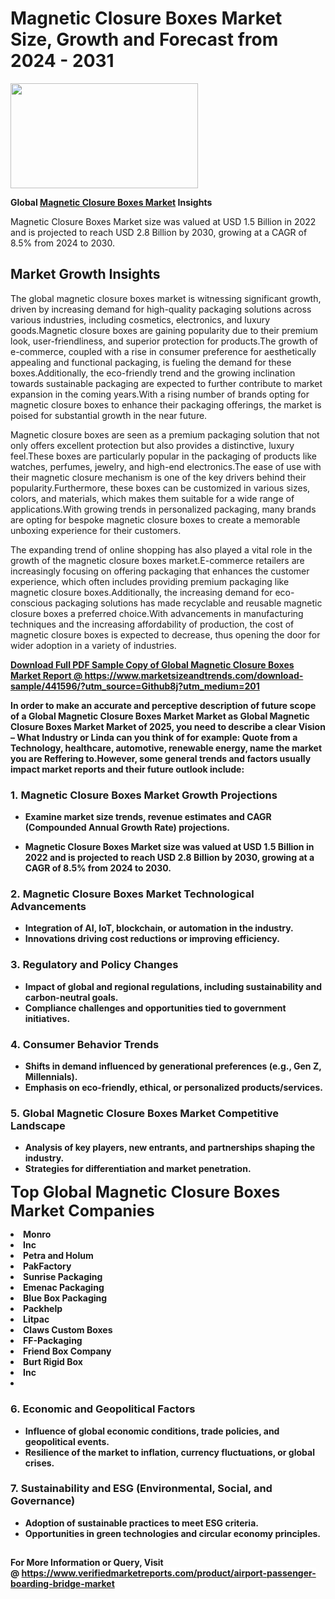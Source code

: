 <H1>Magnetic Closure Boxes Market Size, Growth and Forecast from 2024 - 2031</H1><img class="aligncenter size-medium wp-image-584254" src="https://thirdeyenews.in/wp-content/uploads/2024/09/Global-Market-Research-300x168.jpeg" alt="" width="300" height="168" /><p><strong>Global&nbsp;<a href="https://www.marketsizeandtrends.com/download-sample/441596/?utm_source=Github8j?utm_medium=201">Magnetic Closure Boxes Market</a> Insights</strong></p><p>Magnetic Closure Boxes Market size was valued at USD 1.5 Billion in 2022 and is projected to reach USD 2.8 Billion by 2030, growing at a CAGR of 8.5% from 2024 to 2030.</p><p><h2>Market Growth Insights</h2> <p>The global magnetic closure boxes market is witnessing significant growth, driven by increasing demand for high-quality packaging solutions across various industries, including cosmetics, electronics, and luxury goods.Magnetic closure boxes are gaining popularity due to their premium look, user-friendliness, and superior protection for products.The growth of e-commerce, coupled with a rise in consumer preference for aesthetically appealing and functional packaging, is fueling the demand for these boxes.Additionally, the eco-friendly trend and the growing inclination towards sustainable packaging are expected to further contribute to market expansion in the coming years.With a rising number of brands opting for magnetic closure boxes to enhance their packaging offerings, the market is poised for substantial growth in the near future.</p> <p><strong><a href="#"></a></strong></p> <p>Magnetic closure boxes are seen as a premium packaging solution that not only offers excellent protection but also provides a distinctive, luxury feel.These boxes are particularly popular in the packaging of products like watches, perfumes, jewelry, and high-end electronics.The ease of use with their magnetic closure mechanism is one of the key drivers behind their popularity.Furthermore, these boxes can be customized in various sizes, colors, and materials, which makes them suitable for a wide range of applications.With growing trends in personalized packaging, many brands are opting for bespoke magnetic closure boxes to create a memorable unboxing experience for their customers.</p> <p>The expanding trend of online shopping has also played a vital role in the growth of the magnetic closure boxes market.E-commerce retailers are increasingly focusing on offering packaging that enhances the customer experience, which often includes providing premium packaging like magnetic closure boxes.Additionally, the increasing demand for eco-conscious packaging solutions has made recyclable and reusable magnetic closure boxes a preferred choice.With advancements in manufacturing techniques and the increasing affordability of production, the cost of magnetic closure boxes is expected to decrease, thus opening the door for wider adoption in a variety of industries.</p> <p><strong><a href="#"></p><p><span class=""><strong>Download Full PDF Sample Copy of Global Magnetic Closure Boxes Market Report</strong> @ <a href="https://www.marketsizeandtrends.com/download-sample/441596/?utm_source=Github8j?utm_medium=201" target="_blank">https://www.marketsizeandtrends.com/download-sample/441596/?utm_source=Github8j?utm_medium=201</a></span></p><p>In order to make an accurate and perceptive description of future scope of a Global&nbsp;Magnetic Closure Boxes Market Market as Global&nbsp;Magnetic Closure Boxes Market Market of 2025, you need to describe a clear Vision &ndash; What Industry or Linda can you think of for example: Quote from a Technology, healthcare, automotive, renewable energy, name the market you are Reffering to.However, some general trends and factors usually impact market reports and their future outlook include:</p><h3>1.&nbsp;<strong>Magnetic Closure Boxes Market Growth Projections</strong></h3><ul><li>Examine market size trends, revenue estimates and CAGR (Compounded Annual Growth Rate) projections.</li><li><p>Magnetic Closure Boxes Market size was valued at USD 1.5 Billion in 2022 and is projected to reach USD 2.8 Billion by 2030, growing at a CAGR of 8.5% from 2024 to 2030.</p></li></ul><h3>2.&nbsp;<strong>Magnetic Closure Boxes Market Technological Advancements</strong></h3><ul><li>Integration of AI, IoT, blockchain, or automation in the industry.</li><li>Innovations driving cost reductions or improving efficiency.</li></ul><h3>3.&nbsp;<strong>Regulatory and Policy Changes</strong></h3><ul><li>Impact of global and regional regulations, including sustainability and carbon-neutral goals.</li><li>Compliance challenges and opportunities tied to government initiatives.</li></ul><h3>4.&nbsp;<strong>Consumer Behavior Trends</strong></h3><ul><li>Shifts in demand influenced by generational preferences (e.g., Gen Z, Millennials).</li><li>Emphasis on eco-friendly, ethical, or personalized products/services.</li></ul><h3>5.&nbsp;<strong>Global Magnetic Closure Boxes Market Competitive Landscape</strong></h3><ul><li>Analysis of key players, new entrants, and partnerships shaping the industry.</li><li>Strategies for differentiation and market penetration.</li></ul><p data-pm-slice="1 1 []"><span style="color: inherit; font-family: inherit; font-size: 25px;">Top Global Magnetic Closure Boxes Market Companies</span></p><div class="" data-test-id=""><p><li>Monro</li><li> Inc</li><li> Petra and Holum</li><li> PakFactory</li><li> Sunrise Packaging</li><li> Emenac Packaging</li><li> Blue Box Packaging</li><li> Packhelp</li><li> Litpac</li><li> Claws Custom Boxes</li><li> FF-Packaging</li><li> Friend Box Company</li><li> Burt Rigid Box</li><li> Inc</li><li></li></p></div><h3>6.&nbsp;<strong>Economic and Geopolitical Factors</strong></h3><ul><li>Influence of global economic conditions, trade policies, and geopolitical events.</li><li>Resilience of the market to inflation, currency fluctuations, or global crises.</li></ul><h3>7.&nbsp;<strong>Sustainability and ESG (Environmental, Social, and Governance)</strong></h3><ul><li>Adoption of sustainable practices to meet ESG criteria.</li><li>Opportunities in green technologies and circular economy principles.</li></ul><h2><strong style="font-size: 14px;">For More Information or Query, Visit @&nbsp;</strong><a style="background-color: #ffffff; font-size: 14px;" href="https://www.marketsizeandtrends.com/report/magnetic-closure-boxes-market/" target="_blank">https://www.verifiedmarketreports.com/product/airport-passenger-boarding-bridge-market</a></h2>